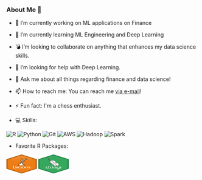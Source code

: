 ### About Me 👋

- 🔭 I’m currently working on ML applications on Finance
- 🌱 I’m currently learning ML Engineering and Deep Learning
- :bomb: I’m looking to collaborate on anything that enhances my data science skills.
- 🤔 I’m looking for help with Deep Learning.
- 💬 Ask me about all things regarding finance and data science!
- 📫 How to reach me: You can reach me [via e-mail](mailto:alexis.solisc@gmail.com)!
- ⚡ Fun fact: I'm a chess enthusiast.


- 💻 Skills:
&nbsp;
<p align="left">
	<img title="R" src="https://upload.wikimedia.org/wikipedia/commons/d/d0/RStudio_logo_flat.svg" width="80" />
	<img title="Python" src="https://pluralsight.imgix.net/paths/python-7be70baaac.png" width="80" />
	<img title="Git" src="https://upload.wikimedia.org/wikipedia/commons/thumb/e/e0/Git-logo.svg/1280px-Git-logo.svg.png" width="80" />
	<img title="AWS" src="https://upload.wikimedia.org/wikipedia/commons/thumb/9/93/Amazon_Web_Services_Logo.svg/1024px-Amazon_Web_Services_Logo.svg.png" width="80" />
	<img title="Hadoop" src="https://raw.githubusercontent.com/Thomas-George-T/Thomas-George-T/master/assets/hadoop.svg" width="70" />
	<img title="Spark" src="https://raw.githubusercontent.com/Thomas-George-T/Thomas-George-T/master/assets/apache_spark.svg" width="80" />
</p>

- Favorite R Packages:
&nbsp;
<p align="left">
	<img title="broom" src="https://raw.githubusercontent.com/rstudio/hex-stickers/master/SVG/broom.svg", width="80" height="50"/>
	<img title="stringr" src="https://raw.githubusercontent.com/rstudio/hex-stickers/master/SVG/stringr.svg", width="80" height="50"/>
</p>
